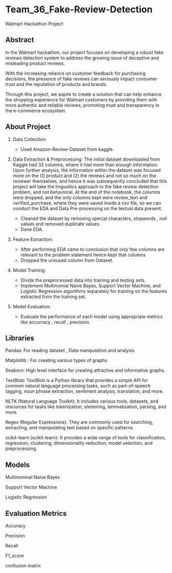 # Team_36_Fake-Review-Detection
Walmart Hackathon Project

## Abstract
In the Walmart hackathon, our project focuses on developing a robust fake reviews detection system to address the growing issue of deceptive and misleading product reviews. 

With the increasing reliance on customer feedback for purchasing decisions, the presence of fake reviews can seriously impact consumer trust and the reputation of products and brands. 

Through this project, we aspire to create a solution that can help enhance the shopping experience for Walmart customers by providing them with more authentic and reliable reviews, promoting trust and transparency in the e-commerce ecosystem.

## About Project
1. Data Collection:
   - Used Amazon-Review-Dataset from kaggle.
     
2. Data Extraction & Preprocessing:
   The initial dataset downloaded from Kaggle had 32 columns, where it had more than enough information. Upon further analysis, 
 the information within the dataset was focused more on the (1) product and (2) the reviews and not so much on the reviewer themselves, 
 and hence it was subsequently concluded that this project will take the lingusitics approach to the fake review detection problem, and not behavioral.
 At the end of the notebook, the columns were dropped, and the only columns kept were review_text and verified_purchase, 
 where they were saved inside a csv file, so we can conduct the EDA and Data Pre-processing on the textual data present.

   - Cleaned the dataset by removing special characters, stopwords , null values and removed duplicate values .
   - Done EDA.

4. Feature Extraction:
   - After performing EDA came to conclusion that only few columns are relevant to the problem statement hence kept that columns
   - Dropped the unsused column from Dataset.


5. Model Training:
   - Divide the preprocessed data into training and testing sets.
   - Implement Multinomial Naive Bayes, Support Vector Machine, and Logistic Regression algorithms separately for training on the features extracted from the training set.

6. Model Evaluation:
   - Evaluate the performance of each model using appropriate metrics like accurracy , recall , precision.


## Libraries
Pandas: For reading dataset , Data manipulation and analysis

Matplotlib : For creating various types of graphs

Seaborn: High level interface for creating attractive and informative graphs.

TextBlob: TextBlob is a Python library that provides a simple API for common natural language processing tasks, such as part-of-speech tagging, noun phrase extraction, sentiment analysis, translation, and more. 

NLTK (Natural Language Toolkit): It includes various tools, datasets, and resources for tasks like tokenization, stemming, lemmatization, parsing, and more. 

Regex (Regular Expressions): They are commonly used for searching, extracting, and manipulating text based on specific patterns. 

scikit-learn (scikit-learn): It provides a wide range of tools for classification, regression, clustering, dimensionality reduction, model selection, and preprocessing. 

## Models 
Multinominal Naive Bayes 

Support Vector Machine

Logistic Regression

## Evaluation Metrics 
Accuracy

Precision

Recall

F1_score

confusion matrix







